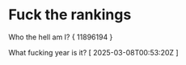 # Fuck the rankings

Who the hell am I?
{ 11896194 }

What fucking year is it?
[ 2025-03-08T00:53:20Z ]
